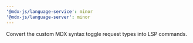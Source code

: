 ```yaml
---
'@mdx-js/language-service': minor
'@mdx-js/language-server': minor
---
```


Convert the custom MDX syntax toggle request types into LSP commands.
